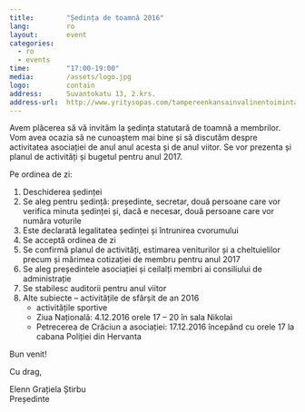 ```yaml
---
title:        "Ședința de toamnă 2016"
lang:         ro
layout:       event
categories:
  - ro
  - events
time:         "17:00-19:00"
media:        /assets/logo.jpg
logo:         contain
address:      Suvantokatu 13, 2.krs.
address-url:  http://www.yritysopas.com/tampereenkansainvalinentoimintakeskus/
---
```


Avem plăcerea să vă invităm la ședința statutară de toamnă a membrilor. Vom avea ocazia să ne cunoaștem mai bine și să discutăm despre activitatea asociației de anul anul acesta și de anul viitor. Se vor prezenta și planul de activități și bugetul pentru anul 2017.

Pe ordinea de zi:

1. Deschiderea ședinței
1. Se aleg pentru ședință: președinte, secretar, două persoane care vor verifica minuta ședinței și, dacă e necesar, două persoane care vor număra voturile
1. Este declarată legalitatea ședinței și întrunirea cvorumului
1. Se acceptă ordinea de zi
1. Se confirmă planul de activități, estimarea veniturilor și a cheltuielilor precum și mărimea cotizației de membru pentru anul 2017
1. Se aleg președintele asociației și ceilalți membri ai consiliului de administrație
1. Se stabilesc auditorii pentru anul viitor
1. Alte subiecte – activitățile de sfârșit de an 2016
   - activitățile sportive
   - Ziua Națională: 4.12.2016 orele 17 – 20 în sala Nikolai
   - Petrecerea de Crăciun a asociației: 17.12.2016 începând cu orele 17 la cabana Poliției din Hervanta

Bun venit!

Cu drag,

Elenn Grațiela Știrbu  
Președinte